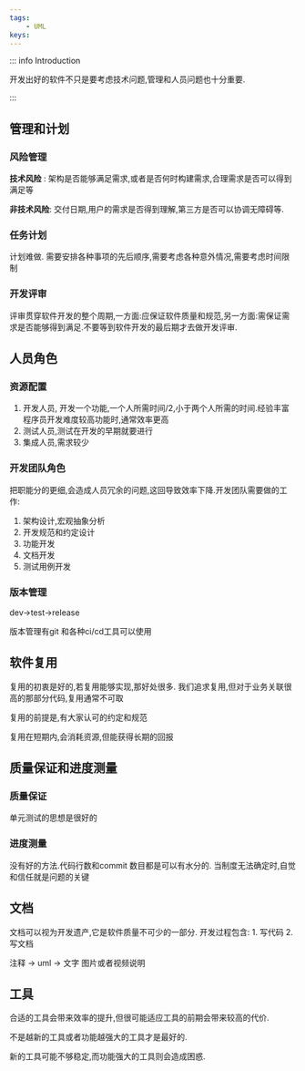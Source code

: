 ```yaml
---
tags:
    - UML
keys:
---
```


::: info Introduction

开发出好的软件不只是要考虑技术问题,管理和人员问题也十分重要.

:::

## 管理和计划

### 风险管理

**技术风险** : 架构是否能够满足需求,或者是否何时构建需求,合理需求是否可以得到满足等

**非技术风险**: 交付日期,用户的需求是否得到理解,第三方是否可以协调无障碍等.

### 任务计划

计划难做. 需要安排各种事项的先后顺序,需要考虑各种意外情况,需要考虑时间限制

### 开发评审

评审贯穿软件开发的整个周期,一方面:应保证软件质量和规范,另一方面:需保证需求是否能够得到满足.不要等到软件开发的最后期才去做开发评审.


## 人员角色

### 资源配置

1. 开发人员, 开发一个功能,一个人所需时间/2,小于两个人所需的时间.经验丰富程序员开发难度较高功能时,通常效率更高   
2. 测试人员,测试在开发的早期就要进行
3. 集成人员,需求较少

### 开发团队角色

把职能分的更细,会造成人员冗余的问题,这回导致效率下降.开发团队需要做的工作:

1. 架构设计,宏观抽象分析
2. 开发规范和约定设计
3. 功能开发
4. 文档开发
5. 测试用例开发

### 版本管理

dev->test->release 

版本管理有git 和各种ci/cd工具可以使用

## 软件复用

复用的初衷是好的,若复用能够实现,那好处很多. 我们追求复用,但对于业务关联很高的那部分代码,复用通常不可取

复用的前提是,有大家认可的约定和规范

复用在短期内,会消耗资源,但能获得长期的回报

## 质量保证和进度测量

### 质量保证

单元测试的思想是很好的

### 进度测量

没有好的方法.代码行数和commit 数目都是可以有水分的. 当制度无法确定时,自觉和信任就是问题的关键

## 文档

文档可以视为开发遗产,它是软件质量不可少的一部分. 开发过程包含: 1. 写代码 2. 写文档

注释 -> uml -> 文字 图片或者视频说明


## 工具

合适的工具会带来效率的提升,但很可能适应工具的前期会带来较高的代价.

不是越新的工具或者功能越强大的工具才是最好的.

新的工具可能不够稳定,而功能强大的工具则会造成困惑.
